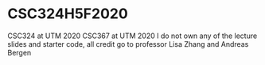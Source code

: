 # CSC324H5F2020
CSC324 at UTM 2020
CSC367 at UTM 2020 
I do not own any of the lecture slides and starter code, all credit go to professor Lisa Zhang and Andreas Bergen
